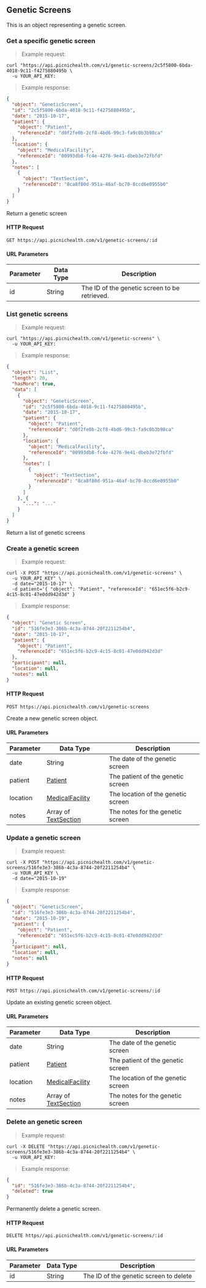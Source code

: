 ## Genetic Screens
This is an object representing a genetic screen.

### Get a specific genetic screen
> Example request:

```shell
curl "https://api.picnichealth.com/v1/genetic-screens/2c5f5800-6bda-4018-9c11-f4275880495b \
  -u YOUR_API_KEY:
```

> Example response:

```json
{
  "object": "GeneticScreen",
  "id": "2c5f5800-6bda-4018-9c11-f4275880495b",
  "date": "2015-10-17",
  "patient": {
    "object": "Patient",
    "referenceId": "d0f2fe0b-2cf8-4bd6-99c3-fa9c0b3b98ca"
  },
  "location": {
    "object": "MedicalFacility",
    "referenceId": "00993db8-fc4e-4276-9e41-dbeb3e72fbfd"
  },
  "notes": [
    {
      "object": "TextSection",
      "referenceId": "8ca8f80d-951a-46af-bc70-8ccd6e0955b0"
    }
  ]
}
```

Return a genetic screen

#### HTTP Request
`GET https://api.picnichealth.com/v1/genetic-screens/:id`

#### URL Parameters
Parameter | Data Type | Description
--------- | --------- | -----------
id | String | The ID of the genetic screen to be retrieved.


### List genetic screens
> Example request:

```shell
curl "https://api.picnichealth.com/v1/genetic-screens" \
  -u YOUR_API_KEY:
```

> Example response:

```json
{
  "object": "List",
  "length": 20,
  "hasMore": true,
  "data": [
    {
      "object": "GeneticScreen",
      "id": "2c5f5800-6bda-4018-9c11-f4275880495b",
      "date": "2015-10-17",
      "patient": {
        "object": "Patient",
        "referenceId": "d0f2fe0b-2cf8-4bd6-99c3-fa9c0b3b98ca"
      },
      "location": {
        "object": "MedicalFacility",
        "referenceId": "00993db8-fc4e-4276-9e41-dbeb3e72fbfd"
      },
      "notes": [
        {
          "object": "TextSection",
          "referenceId": "8ca8f80d-951a-46af-bc70-8ccd6e0955b0"
        }
      ]
    }, {
      "...": "..."
    }
  ]
}
```

Return a list of genetic screens

### Create a genetic screen
> Example request:

```shell
curl -X POST "https://api.picnichealth.com/v1/genetic-screens" \
  -u YOUR_API_KEY" \
  -d date="2015-10-17" \
  -d patient='{ "object": "Patient", "referenceId": "651ec5f6-b2c9-4c15-8c01-47e0dd942d3d" }
```

> Example response:

```json
{
  "object": "Genetic Screen",
  "id": "516fe3e3-386b-4c3a-8744-20f2211254b4",
  "date": "2015-10-17",
  "patient": {
    "object": "Patient",
    "referenceId": "651ec5f6-b2c9-4c15-8c01-47e0dd942d3d"
  },
  "participant": null,
  "location": null,
  "notes": null
}
```

#### HTTP Request
`POST https://api.picnichealth.com/v1/genetic-screens`

Create a new genetic screen object.

#### URL Parameters
Parameter | Data Type | Description
--------- | --------- | -----------
date | String | The date of the genetic screen
patient | [Patient](#patients) | The patient of the genetic screen
location | [MedicalFacility](#medical-facilities) | The location of the genetic screen
notes | Array of [TextSection](#text-sections) | The notes for the genetic screen

### Update a genetic screen
> Example request:

```shell
curl -X POST "https://api.picnichealth.com/v1/genetic-screens/516fe3e3-386b-4c3a-8744-20f2211254b4" \
  -u YOUR_API_KEY \
  -d date="2015-10-19"
```

> Example response:

```json
{
  "object": "GeneticScreen",
  "id": "516fe3e3-386b-4c3a-8744-20f2211254b4",
  "date": "2015-10-19",
  "patient": {
    "object": "Patient",
    "referenceId": "651ec5f6-b2c9-4c15-8c01-47e0dd942d3d"
  },
  "participant": null,
  "location": null,
  "notes": null
}
```

#### HTTP Request
`POST https://api.picnichealth.com/v1/genetic-screens/:id`

Update an existing genetic screen object.

#### URL Parameters
Parameter | Data Type | Description
--------- | --------- | -----------
date | String | The date of the genetic screen
patient | [Patient](#patients) | The patient of the genetic screen
location | [MedicalFacility](#medical-facilities) | The location of the genetic screen
notes | Array of [TextSection](#text-sections) | The notes for the genetic screen

### Delete an genetic screen
> Example request:

```shell
curl -X DELETE "https://api.picnichealth.com/v1/genetic-screens/516fe3e3-386b-4c3a-8744-20f2211254b4" \
  -u YOUR_API_KEY:
```

> Example response:

```json
{
  "id": "516fe3e3-386b-4c3a-8744-20f2211254b4",
  "deleted": true
}
```

Permanently delete a genetic screen.

#### HTTP Request
`DELETE https//api.picnichealth.com/v1/genetic-screens/:id`

#### URL Parameters
Parameter | Data Type | Description
--------- | --------- | -----------
id | String | The ID of the genetic screen to delete
